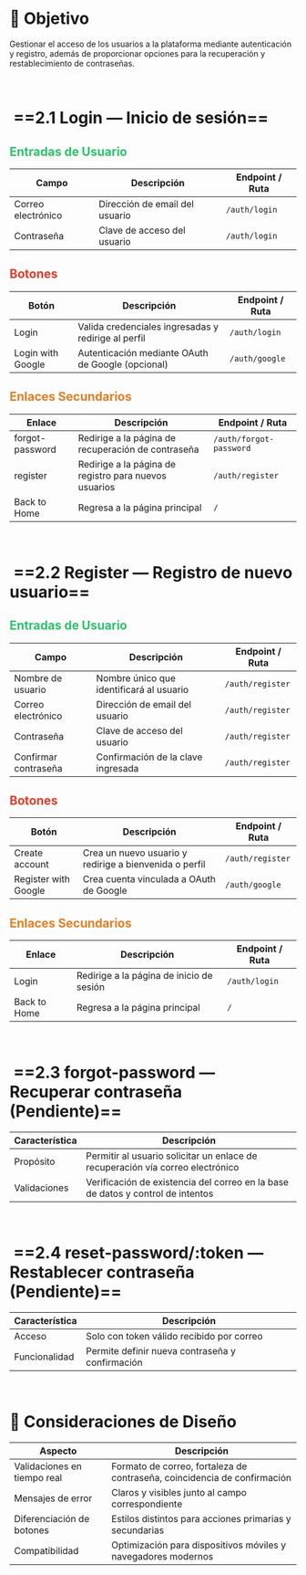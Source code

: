 # 🎯 Objetivo

Gestionar el acceso de los usuarios a la plataforma mediante autenticación y registro, además de proporcionar opciones para la recuperación y restablecimiento de contraseñas.

&nbsp;

#  ==2.1 Login — Inicio de sesión== 

## <span style="color: rgb(45, 194, 107);">Entradas de Usuario</span>

| Campo | Descripción | Endpoint / Ruta |
| --- | --- | --- |
| Correo electrónico | Dirección de email del usuario | `/auth/login` |
| Contraseña | Clave de acceso del usuario | `/auth/login` |

## <span style="color: rgb(224, 62, 45);">Botones</span>

| Botón | Descripción | Endpoint / Ruta |
| --- | --- | --- |
| Login | Valida credenciales ingresadas y redirige al perfil | `/auth/login` |
| Login with Google | Autenticación mediante OAuth de Google (opcional) | `/auth/google` |

## <span style="color: rgb(230, 126, 35);">Enlaces Secundarios</span>

| Enlace | Descripción | Endpoint / Ruta |
| --- | --- | --- |
| forgot-password | Redirige a la página de recuperación de contraseña | `/auth/forgot-password` |
| register | Redirige a la página de registro para nuevos usuarios | `/auth/register` |
| Back to Home | Regresa a la página principal | `/` |

&nbsp;

#  ==2.2 Register — Registro de nuevo usuario== 

## <span style="color: rgb(45, 194, 107);">Entradas de Usuario</span>

| Campo | Descripción | Endpoint / Ruta |
| --- | --- | --- |
| Nombre de usuario | Nombre único que identificará al usuario | `/auth/register` |
| Correo electrónico | Dirección de email del usuario | `/auth/register` |
| Contraseña | Clave de acceso del usuario | `/auth/register` |
| Confirmar contraseña | Confirmación de la clave ingresada | `/auth/register` |

## <span style="color: rgb(224, 62, 45);">Botones</span>

| Botón | Descripción | Endpoint / Ruta |
| --- | --- | --- |
| Create account | Crea un nuevo usuario y redirige a bienvenida o perfil | `/auth/register` |
| Register with Google | Crea cuenta vinculada a OAuth de Google | `/auth/google` |

## <span style="color: rgb(230, 126, 35);">Enlaces Secundarios</span>

| Enlace | Descripción | Endpoint / Ruta |
| --- | --- | --- |
| Login | Redirige a la página de inicio de sesión | `/auth/login` |
| Back to Home | Regresa a la página principal | `/` |

&nbsp;

#  ==2.3 forgot-password — Recuperar contraseña (Pendiente)== 

| Característica | Descripción |
| --- | --- |
| Propósito | Permitir al usuario solicitar un enlace de recuperación vía correo electrónico |
| Validaciones | Verificación de existencia del correo en la base de datos y control de intentos |

&nbsp;

#  ==2.4 reset-password/:token — Restablecer contraseña (Pendiente)== 

| Característica | Descripción |
| --- | --- |
| Acceso | Solo con token válido recibido por correo |
| Funcionalidad | Permite definir nueva contraseña y confirmación |

&nbsp;

# 🎨 Consideraciones de Diseño

| Aspecto | Descripción |
| --- | --- |
| Validaciones en tiempo real | Formato de correo, fortaleza de contraseña, coincidencia de confirmación |
| Mensajes de error | Claros y visibles junto al campo correspondiente |
| Diferenciación de botones | Estilos distintos para acciones primarias y secundarias |
| Compatibilidad | Optimización para dispositivos móviles y navegadores modernos |